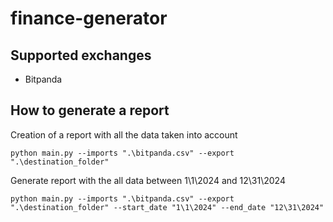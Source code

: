# finance-generator

## Supported exchanges
- Bitpanda

## How to generate a report

Creation of a report with all the data taken into account
```
python main.py --imports ".\bitpanda.csv" --export ".\destination_folder"
```

Generate report with the all data between 1\1\2024 and 12\31\2024
```
python main.py --imports ".\bitpanda.csv" --export ".\destination_folder" --start_date "1\1\2024" --end_date "12\31\2024"
```
